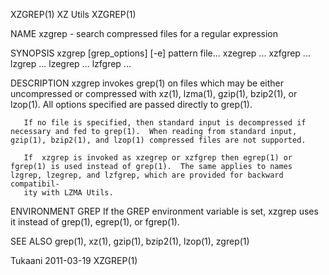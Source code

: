 XZGREP(1)                                                                                          XZ Utils                                                                                         XZGREP(1)

NAME
       xzgrep - search compressed files for a regular expression

SYNOPSIS
       xzgrep [grep_options] [-e] pattern file...
       xzegrep ...
       xzfgrep ...
       lzgrep ...
       lzegrep ...
       lzfgrep ...

DESCRIPTION
       xzgrep invokes grep(1) on files which may be either uncompressed or compressed with xz(1), lzma(1), gzip(1), bzip2(1), or lzop(1).  All options specified are passed directly to grep(1).

       If no file is specified, then standard input is decompressed if necessary and fed to grep(1).  When reading from standard input, gzip(1), bzip2(1), and lzop(1) compressed files are not supported.

       If  xzgrep is invoked as xzegrep or xzfgrep then egrep(1) or fgrep(1) is used instead of grep(1).  The same applies to names lzgrep, lzegrep, and lzfgrep, which are provided for backward compatibil‐
       ity with LZMA Utils.

ENVIRONMENT
       GREP   If the GREP environment variable is set, xzgrep uses it instead of grep(1), egrep(1), or fgrep(1).

SEE ALSO
       grep(1), xz(1), gzip(1), bzip2(1), lzop(1), zgrep(1)

Tukaani                                                                                           2011-03-19                                                                                        XZGREP(1)
